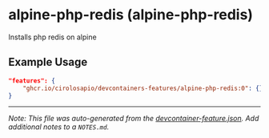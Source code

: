 
# alpine-php-redis (alpine-php-redis)

Installs php redis on alpine

## Example Usage

```json
"features": {
    "ghcr.io/cirolosapio/devcontainers-features/alpine-php-redis:0": {}
}
```





---

_Note: This file was auto-generated from the [devcontainer-feature.json](https://github.com/cirolosapio/devcontainers-features/blob/main/src/alpine-php-redis/devcontainer-feature.json).  Add additional notes to a `NOTES.md`._
